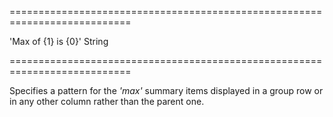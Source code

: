<!--**
/*-------------------------------------------
    Auto-generated file. Do not modify.
-------------------------------------------

**-->
===========================================================================
<!--default-->'Max of {1} is {0}'<!--/default-->
<!--type-->String<!--/type-->
===========================================================================

<!--shortDescription-->
Specifies a pattern for the *'max'* summary items displayed in a group row or in any other column rather than the parent one.
<!--/shortDescription-->

<!--fullDescription-->

<!--/fullDescription-->